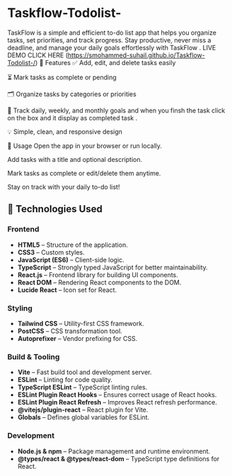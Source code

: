 # Taskflow-Todolist-
TaskFlow is a simple and efficient to-do list app that helps you organize tasks, set priorities, and track progress. Stay productive, never miss a deadline, and manage your daily goals effortlessly with TaskFlow .
LIVE DEMO CLICK HERE (https://smohammed-suhail.github.io/Taskflow-Todolist-/)
📌 Features
✅ Add, edit, and delete tasks easily 

⏳ Mark tasks as complete or pending

🗂 Organize tasks by categories or priorities

📅 Track daily, weekly, and monthly goals and when you finsh the task click on the box and it display as completed task .

💡 Simple, clean, and responsive design

📖 Usage
Open the app in your browser or run locally.

Add tasks with a title and optional description.

Mark tasks as complete or edit/delete them anytime.

Stay on track with your daily to-do list!
## 🚀 Technologies Used

### **Frontend**
- **HTML5** – Structure of the application.
- **CSS3** – Custom styles.
- **JavaScript (ES6)** – Client-side logic.
- **TypeScript** – Strongly typed JavaScript for better maintainability.
- **React.js** – Frontend library for building UI components.
- **React DOM** – Rendering React components to the DOM.
- **Lucide React** – Icon set for React.

### **Styling**
- **Tailwind CSS** – Utility-first CSS framework.
- **PostCSS** – CSS transformation tool.
- **Autoprefixer** – Vendor prefixing for CSS.

### **Build & Tooling**
- **Vite** – Fast build tool and development server.
- **ESLint** – Linting for code quality.
- **TypeScript ESLint** – TypeScript linting rules.
- **ESLint Plugin React Hooks** – Ensures correct usage of React hooks.
- **ESLint Plugin React Refresh** – Improves React refresh performance.
- **@vitejs/plugin-react** – React plugin for Vite.
- **Globals** – Defines global variables for ESLint.

### **Development**
- **Node.js & npm** – Package management and runtime environment.
- **@types/react & @types/react-dom** – TypeScript type definitions for React.
